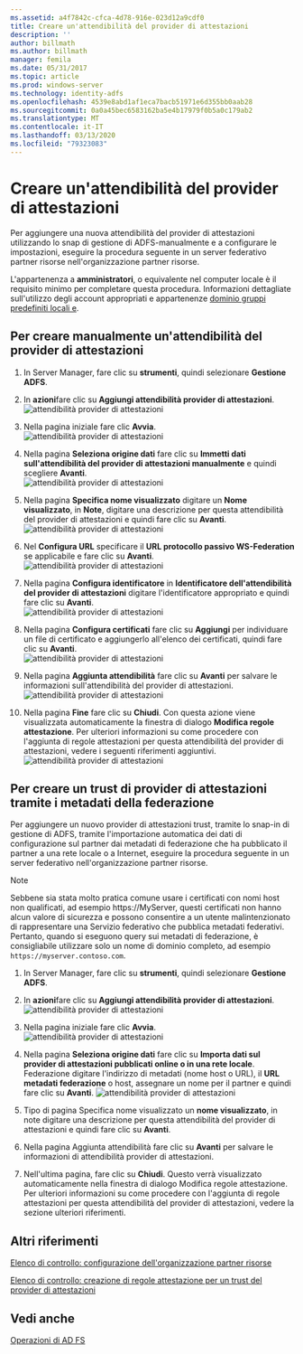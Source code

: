 ```yaml
---
ms.assetid: a4f7842c-cfca-4d78-916e-023d12a9cdf0
title: Creare un'attendibilità del provider di attestazioni
description: ''
author: billmath
ms.author: billmath
manager: femila
ms.date: 05/31/2017
ms.topic: article
ms.prod: windows-server
ms.technology: identity-adfs
ms.openlocfilehash: 4539e8abd1af1eca7bacb51971e6d355bb0aab28
ms.sourcegitcommit: 0a0a45bec6583162ba5e4b17979f0b5a0c179ab2
ms.translationtype: MT
ms.contentlocale: it-IT
ms.lasthandoff: 03/13/2020
ms.locfileid: "79323083"
---
```

# <a name="create-a-claims-provider-trust"></a>Creare un'attendibilità del provider di attestazioni

Per aggiungere una nuova attendibilità del provider di attestazioni utilizzando lo snap di gestione di ADFS\-manualmente e a configurare le impostazioni, eseguire la procedura seguente in un server federativo partner risorse nell'organizzazione partner risorse.  
  
L'appartenenza a **amministratori**, o equivalente nel computer locale è il requisito minimo per completare questa procedura.  Informazioni dettagliate sull'utilizzo degli account appropriati e appartenenze [dominio gruppi predefiniti locali e](https://go.microsoft.com/fwlink/?LinkId=83477).   
  
## <a name="to-create-a-claims-provider-trust-manually"></a>Per creare manualmente un'attendibilità del provider di attestazioni  
  
1.  In Server Manager, fare clic su **strumenti**, quindi selezionare **Gestione ADFS**.  
  
2.  In **azioni**fare clic su **Aggiungi attendibilità provider di attestazioni**.  
![attendibilità provider di attestazioni](media/Create-a-Claims-Provider-Trust/addclaim1.PNG)   
  
3.  Nella pagina iniziale fare clic **Avvia**. 
![attendibilità provider di attestazioni](media/Create-a-Claims-Provider-Trust/addclaim2.PNG)    
  
4.  Nella pagina **Seleziona origine dati** fare clic su **Immetti dati sull'attendibilità del provider di attestazioni manualmente** e quindi scegliere **Avanti**.  
![attendibilità provider di attestazioni](media/Create-a-Claims-Provider-Trust/addclaim3.PNG)     

5.  Nella pagina **Specifica nome visualizzato** digitare un **Nome visualizzato**, in **Note**, digitare una descrizione per questa attendibilità del provider di attestazioni e quindi fare clic su **Avanti**.  
![attendibilità provider di attestazioni](media/Create-a-Claims-Provider-Trust/addclaim4.PNG)     

6.  Nel **Configura URL** specificare il **URL protocollo passivo WS-Federation** se applicabile e fare clic su **Avanti**.
![attendibilità provider di attestazioni](media/Create-a-Claims-Provider-Trust/addclaim5.PNG)     

8. Nella pagina **Configura identificatore** in **Identificatore dell'attendibilità del provider di attestazioni** digitare l'identificatore appropriato e quindi fare clic su **Avanti**.  
![attendibilità provider di attestazioni](media/Create-a-Claims-Provider-Trust/addclaim6.PNG)    

9. Nella pagina **Configura certificati** fare clic su **Aggiungi** per individuare un file di certificato e aggiungerlo all'elenco dei certificati, quindi fare clic su **Avanti**.  
![attendibilità provider di attestazioni](media/Create-a-Claims-Provider-Trust/addclaim7.PNG)    

10. Nella pagina **Aggiunta attendibilità** fare clic su **Avanti** per salvare le informazioni sull'attendibilità del provider di attestazioni.  
![attendibilità provider di attestazioni](media/Create-a-Claims-Provider-Trust/addclaim8.PNG)    

11. Nella pagina **Fine** fare clic su **Chiudi**. Con questa azione viene visualizzata automaticamente la finestra di dialogo **Modifica regole attestazione**. Per ulteriori informazioni su come procedere con l'aggiunta di regole attestazioni per questa attendibilità del provider di attestazioni, vedere i seguenti riferimenti aggiuntivi.  
![attendibilità provider di attestazioni](media/Create-a-Claims-Provider-Trust/addclaim9.PNG)

## <a name="to-create-a-claims-provider-trust-using-federation-metadata"></a>Per creare un trust di provider di attestazioni tramite i metadati della federazione
Per aggiungere un nuovo provider di attestazioni trust, tramite lo snap-in di gestione di ADFS, tramite l'importazione automatica dei dati di configurazione sul partner dai metadati di federazione che ha pubblicato il partner a una rete locale o a Internet, eseguire la procedura seguente in un server federativo nell'organizzazione partner risorse.

>[!NOTE]
>Sebbene sia stata molto pratica comune usare i certificati con nomi host non qualificati, ad esempio https:\//MyServer, questi certificati non hanno alcun valore di sicurezza e possono consentire a un utente malintenzionato di rappresentare una Servizio federativo che pubblica metadati federativi. Pertanto, quando si eseguono query sui metadati di federazione, è consigliabile utilizzare solo un nome di dominio completo, ad esempio `https://myserver.contoso.com`.

1.  In Server Manager, fare clic su **strumenti**, quindi selezionare **Gestione ADFS**.  
  
2.  In **azioni**fare clic su **Aggiungi attendibilità provider di attestazioni**.  
![attendibilità provider di attestazioni](media/Create-a-Claims-Provider-Trust/addclaim1.PNG)   
  
3.  Nella pagina iniziale fare clic **Avvia**. 
![attendibilità provider di attestazioni](media/Create-a-Claims-Provider-Trust/addclaim2.PNG)    
  
4.  Nella pagina **Seleziona origine dati** fare clic su **Importa dati sul provider di attestazioni pubblicati online o in una rete locale**. Federazione digitare l'indirizzo di metadati (nome host o URL), il **URL metadati federazione** o host, assegnare un nome per il partner e quindi fare clic su **Avanti**.
![attendibilità provider di attestazioni](media/Create-a-Claims-Provider-Trust/addclaim10.PNG)    

5.  Tipo di pagina Specifica nome visualizzato un **nome visualizzato**, in note digitare una descrizione per questa attendibilità del provider di attestazioni e quindi fare clic su **Avanti**.

6.  Nella pagina Aggiunta attendibilità fare clic su **Avanti** per salvare le informazioni di attendibilità provider di attestazioni.

7.  Nell'ultima pagina, fare clic su **Chiudi**. Questo verrà visualizzato automaticamente nella finestra di dialogo Modifica regole attestazione. Per ulteriori informazioni su come procedere con l'aggiunta di regole attestazioni per questa attendibilità del provider di attestazioni, vedere la sezione ulteriori riferimenti.



    
## <a name="additional-references"></a>Altri riferimenti  
[Elenco di controllo: configurazione dell'organizzazione partner risorse](../../ad-fs/deployment/Checklist--Configuring-the-Resource-Partner-Organization.md)  
  
[Elenco di controllo: creazione di regole attestazione per un trust del provider di attestazioni](../../ad-fs/deployment/Checklist--Creating-Claim-Rules-for-a-Claims-Provider-Trust.md)  
  
## <a name="see-also"></a>Vedi anche  
[Operazioni di AD FS](../../ad-fs/AD-FS-2016-Operations.md) 
  

